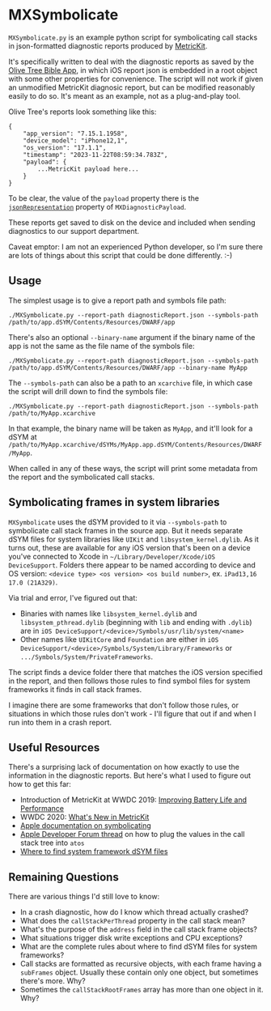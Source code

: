 # MXSymbolicate

`MXSymbolicate.py` is an example python script for symbolicating call stacks in json-formatted diagnostic reports produced by [MetricKit](https://developer.apple.com/documentation/metrickit).

It's specifically written to deal with the diagnostic reports as saved by the [Olive Tree Bible App](https://apps.apple.com/us/app/bible-app-read-study-daily/id332615624), in which iOS report json is embedded in a root object with some other properties for convenience. The script will not work if given an unmodified MetricKit diagnosic report, but can be modified reasonably easily to do so. It's meant as an example, not as a plug-and-play tool.

Olive Tree's reports look something like this:

```
{
    "app_version": "7.15.1.1958",
    "device_model": "iPhone12,1",
    "os_version": "17.1.1",
    "timestamp": "2023-11-22T08:59:34.783Z",
    "payload": {
        ...MetricKit payload here...
    }
}
```
To be clear, the value of the `payload` property there is the [`jsonRepresentation`](https://developer.apple.com/documentation/metrickit/mxdiagnosticpayload/3552307-jsonrepresentation) property of `MXDiagnosticPayload`.

These reports get saved to disk on the device and included when sending diagnostics to our support department.

Caveat emptor: I am not an experienced Python developer, so I'm sure there are lots of things about this script that could be done differently. :-)

## Usage

The simplest usage is to give a report path and symbols file path:
```
./MXSymbolicate.py --report-path diagnosticReport.json --symbols-path /path/to/app.dSYM/Contents/Resources/DWARF/app
```

There's also an optional `--binary-name` argument if the binary name of the app is not the same as the file name of the symbols file:

```
./MXSymbolicate.py --report-path diagnosticReport.json --symbols-path /path/to/app.dSYM/Contents/Resources/DWARF/app --binary-name MyApp
```

The `--symbols-path` can also be a path to an `xcarchive` file, in which case the script will drill down to find the symbols file:

```
./MXSymbolicate.py --report-path diagnosticReport.json --symbols-path /path/to/MyApp.xcarchive
```

In that example, the binary name will be taken as `MyApp`, and it'll look for a dSYM at `/path/to/MyApp.xcarchive/dSYMs/MyApp.app.dSYM/Contents/Resources/DWARF/MyApp`.

When called in any of these ways, the script will print some metadata from the report and the symbolicated call stacks.

## Symbolicating frames in system libraries

`MXSymbolicate` uses the dSYM provided to it via `--symbols-path` to symbolicate call stack frames in the source app. But it needs separate dSYM files for system libraries like `UIKit` and `libsystem_kernel.dylib`. As it turns out, these are available for any iOS version that's been on a device you've connected to Xcode in `~/Library/Developer/Xcode/iOS DeviceSupport`. Folders there appear to be named according to device and OS version: `<device type> <os version> <os build number>`, ex. `iPad13,16 17.0 (21A329)`.

Via trial and error, I've figured out that:

 - Binaries with names like `libsystem_kernel.dylib` and `libsystem_pthread.dylib` (beginning with `lib` and ending with `.dylib`) are in `iOS DeviceSupport/<device>/Symbols/usr/lib/system/<name>`
 - Other names like `UIKitCore` and `Foundation` are either in `iOS DeviceSupport/<device>/Symbols/System/Library/Frameworks` or `.../Symbols/System/PrivateFrameworks`.

The script finds a device folder there that matches the iOS version specified in the report, and then follows those rules to find symbol files for system frameworks it finds in call stack frames.

I imagine there are some frameworks that don't follow those rules, or situations in which those rules don't work - I'll figure that out if and when I run into them in a crash report.

## Useful Resources

There's a surprising lack of documentation on how exactly to use the information in the diagnostic reports. But here's what I used to figure out how to get this far:

 - Introduction of MetricKit at WWDC 2019: [Improving Battery Life and Performance](https://developer.apple.com/videos/play/wwdc2019/417/)
 - WWDC 2020: [What's New in MetricKit](https://developer.apple.com/videos/play/wwdc2020/10081/)
 - [Apple documentation on symbolicating](https://developer.apple.com/documentation/xcode/adding-identifiable-symbol-names-to-a-crash-report)
 - [Apple Developer Forum thread](https://developer.apple.com/forums/thread/681967) on how to plug the values in the call stack tree into `atos`
 - [Where to find system framework dSYM files](https://www.finik.net/2017/03/20/iOS-Crash-Symbolication-for-dummies-Part-2/)

## Remaining Questions

There are various things I'd still love to know:

 - In a crash diagnostic, how do I know which thread actually crashed?
 - What does the `callStackPerThread` property in the call stack mean?
 - What's the purpose of the `address` field in the call stack frame objects?
 - What situations trigger disk write exceptions and CPU exceptions?
 - What are the complete rules about where to find dSYM files for system frameworks?
 - Call stacks are formatted as recursive objects, with each frame having a `subFrames` object. Usually these contain only one object, but sometimes there's more. Why?
 - Sometimes the `callStackRootFrames` array has more than one object in it. Why?
